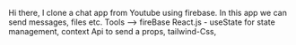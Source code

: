 Hi there, I clone a chat app from Youtube using firebase. In this app we can send messages, files etc.
Tools -->
fireBase 
React.js - useState for state management, context Api to send a props,
tailwind-Css, 
